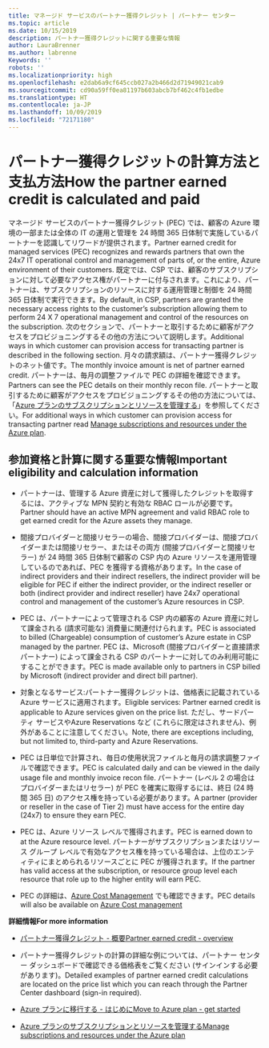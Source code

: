 ```yaml
---
title: マネージド サービスのパートナー獲得クレジット | パートナー センター
ms.topic: article
ms.date: 10/15/2019
description: パートナー獲得クレジットに関する重要な情報
author: LauraBrenner
ms.author: labrenne
Keywords: ''
robots: ''
ms.localizationpriority: high
ms.openlocfilehash: e2dab6a9cf645ccb027a2b466d2d71949021cab9
ms.sourcegitcommit: cd90a59ff0ea81197b603abcb7bf462c4fb1edbe
ms.translationtype: HT
ms.contentlocale: ja-JP
ms.lasthandoff: 10/09/2019
ms.locfileid: "72171180"
---
```

# <a name="how-the-partner-earned-credit-is-calculated-and-paid"></a><span data-ttu-id="ca2f1-103">パートナー獲得クレジットの計算方法と支払方法</span><span class="sxs-lookup"><span data-stu-id="ca2f1-103">How the partner earned credit is calculated and paid</span></span>

<span data-ttu-id="ca2f1-104">マネージド サービスのパートナー獲得クレジット (PEC) では、顧客の Azure 環境の一部または全体の IT の運用と管理を 24 時間 365 日体制で実施しているパートナーを認識してリワードが提供されます。</span><span class="sxs-lookup"><span data-stu-id="ca2f1-104">Partner earned credit for managed services (PEC) recognizes and rewards partners that own the 24x7 IT operational control and management of parts of, or the entire, Azure environment of their customers.</span></span> <span data-ttu-id="ca2f1-105">既定では、CSP では、顧客のサブスクリプションに対して必要なアクセス権がパートナーに付与されます。これにより、パートナーは、サブスクリプションのリソースに対する運用管理と制御を 24 時間 365 日体制で実行できます。</span><span class="sxs-lookup"><span data-stu-id="ca2f1-105">By default, in CSP, partners are granted the necessary access rights to the customer’s subscription allowing them to perform 24 X 7 operational management and control of the resources on the subscription.</span></span> <span data-ttu-id="ca2f1-106">次のセクションで、パートナーと取引するために顧客がアクセスをプロビジョニングするその他の方法について説明します。</span><span class="sxs-lookup"><span data-stu-id="ca2f1-106">Additional ways in which customer can provision access for transacting partner is described in the following section.</span></span> <span data-ttu-id="ca2f1-107">月々の請求額は、パートナー獲得クレジットのネット値です。</span><span class="sxs-lookup"><span data-stu-id="ca2f1-107">The monthly invoice amount is net of partner earned credit.</span></span> <span data-ttu-id="ca2f1-108">パートナーは、毎月の調整ファイルで PEC の詳細を確認できます。</span><span class="sxs-lookup"><span data-stu-id="ca2f1-108">Partners can see the PEC details on their monthly recon file.</span></span> <span data-ttu-id="ca2f1-109">パートナーと取引するために顧客がアクセスをプロビジョニングするその他の方法については、「[Azure プランのサブスクリプションとリソースを管理する](azure-plan-manage.md)」を参照してください。</span><span class="sxs-lookup"><span data-stu-id="ca2f1-109">For additional ways in which customer can provision access for transacting partner read [Manage subscriptions and resources under the Azure plan](azure-plan-manage.md).</span></span>

## <a name="important-eligibility-and-calculation-information"></a><span data-ttu-id="ca2f1-110">参加資格と計算に関する重要な情報</span><span class="sxs-lookup"><span data-stu-id="ca2f1-110">Important eligibility and calculation information</span></span>

- <span data-ttu-id="ca2f1-111">パートナーは、管理する Azure 資産に対して獲得したクレジットを取得するには、アクティブな MPN 契約と有効な RBAC ロールが必要です。</span><span class="sxs-lookup"><span data-stu-id="ca2f1-111">Partner should have an active MPN agreement and valid RBAC role to get earned credit for the Azure assets they manage.</span></span> 

- <span data-ttu-id="ca2f1-112">間接プロバイダーと間接リセラーの場合、間接プロバイダーは、間接プロバイダーまたは間接リセラー、またはその両方 (間接プロバイダーと間接リセラー) が 24 時間 365 日体制で顧客の CSP 内の Azure リソースを運用管理しているのであれば、PEC を獲得する資格があります。</span><span class="sxs-lookup"><span data-stu-id="ca2f1-112">In the case of indirect providers and their indirect resellers, the indirect provider will be eligible for PEC if either the indirect provider, or the indirect reseller or both (indirect provider and indirect reseller) have 24x7 operational control and management of the customer’s Azure resources in CSP.</span></span>

- <span data-ttu-id="ca2f1-113">PEC は、パートナーによって管理される CSP 内の顧客の Azure 資産に対して課金される (請求可能な) 消費量に関連付けられます。</span><span class="sxs-lookup"><span data-stu-id="ca2f1-113">PEC is associated to billed (Chargeable) consumption of customer’s Azure estate in CSP managed by the partner.</span></span> <span data-ttu-id="ca2f1-114">PEC は、Microsoft (間接プロバイダーと直接請求パートナー) によって課金される CSP のパートナーに対してのみ利用可能にすることができます。</span><span class="sxs-lookup"><span data-stu-id="ca2f1-114">PEC is made available only to partners in CSP billed by Microsoft (indirect provider and direct bill partner).</span></span> 

- <span data-ttu-id="ca2f1-115">対象となるサービス:パートナー獲得クレジットは、価格表に記載されている Azure サービスに適用されます。</span><span class="sxs-lookup"><span data-stu-id="ca2f1-115">Eligible services: Partner earned credit is applicable to Azure services given on the price list.</span></span>  <span data-ttu-id="ca2f1-116">ただし、サードパーティ サービスやAzure Reservations など (これらに限定はされません)、例外があることに注意してください。</span><span class="sxs-lookup"><span data-stu-id="ca2f1-116">Note, there are exceptions including, but not limited to, third-party and Azure Reservations.</span></span> 

- <span data-ttu-id="ca2f1-117">PEC は日単位で計算され、毎日の使用状況ファイルと毎月の請求調整ファイルで確認できます。</span><span class="sxs-lookup"><span data-stu-id="ca2f1-117">PEC is calculated daily and can be viewed in the daily usage file and monthly invoice recon file.</span></span> <span data-ttu-id="ca2f1-118">パートナー (レベル 2 の場合はプロバイダーまたはリセラー) が PEC を確実に取得するには、終日 (24 時間 365 日) のアクセス権を持っている必要があります。</span><span class="sxs-lookup"><span data-stu-id="ca2f1-118">A partner (provider or reseller in the case of Tier 2) must have access for the entire day (24x7) to ensure they earn PEC.</span></span>  

- <span data-ttu-id="ca2f1-119">PEC は、Azure リソース レベルで獲得されます。</span><span class="sxs-lookup"><span data-stu-id="ca2f1-119">PEC is earned down to at the Azure resource level.</span></span> <span data-ttu-id="ca2f1-120">パートナーがサブスクリプションまたはリソース グループ レベルで有効なアクセス権を持っている場合は、上位のエンティティにまとめられるリソースごとに PEC が獲得されます。</span><span class="sxs-lookup"><span data-stu-id="ca2f1-120">If the partner has valid access at the subscription, or resource group level each resource that role up to the higher entity will earn PEC.</span></span>  

- <span data-ttu-id="ca2f1-121">PEC の詳細は、[Azure Cost Management](https://go.microsoft.com/fwlink/?linkid=2106482) でも確認できます。</span><span class="sxs-lookup"><span data-stu-id="ca2f1-121">PEC details will also be available on [Azure Cost management](https://go.microsoft.com/fwlink/?linkid=2106482)</span></span>

 
 <span data-ttu-id="ca2f1-122">**詳細情報**</span><span class="sxs-lookup"><span data-stu-id="ca2f1-122">**For more information**</span></span>

- [<span data-ttu-id="ca2f1-123">パートナー獲得クレジット - 概要</span><span class="sxs-lookup"><span data-stu-id="ca2f1-123">Partner earned credit - overview</span></span>](partner-earned-credit.md)

- <span data-ttu-id="ca2f1-124">パートナー獲得クレジットの計算の詳細な例については、パートナー センター ダッシュボードで確認できる価格表をご覧ください (サインインする必要があります)。</span><span class="sxs-lookup"><span data-stu-id="ca2f1-124">Detailed examples of partner earned credit calculations are located on the price list which you can reach through the Partner Center dashboard (sign-in required).</span></span>

- [<span data-ttu-id="ca2f1-125">Azure プランに移行する - はじめに</span><span class="sxs-lookup"><span data-stu-id="ca2f1-125">Move to Azure plan - get started</span></span>](azure-plan-get-started.md)

- [<span data-ttu-id="ca2f1-126">Azure プランのサブスクリプションとリソースを管理する</span><span class="sxs-lookup"><span data-stu-id="ca2f1-126">Manage subscriptions and resources under the Azure plan</span></span>](azure-plan-manage.md)

